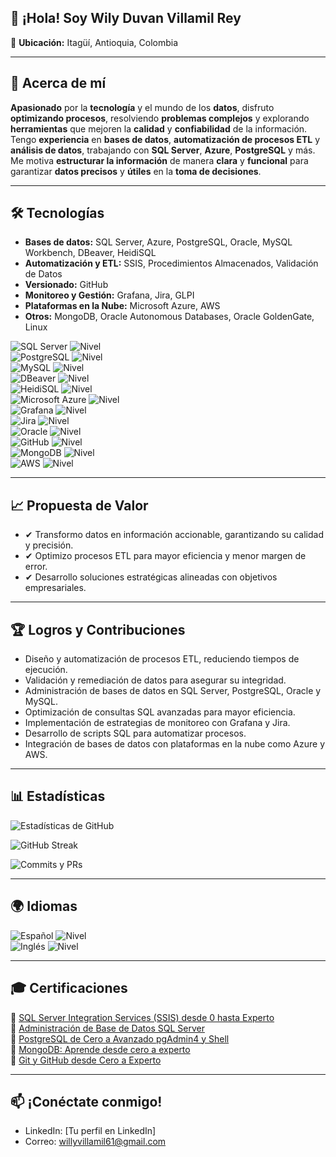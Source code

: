 
## 👋 ¡Hola! Soy Wily Duvan Villamil Rey  

📍 **Ubicación:** Itagüí, Antioquia, Colombia 

--- 
## 👤 Acerca de mí
**Apasionado** por la **tecnología** y el mundo de los **datos**, disfruto **optimizando procesos**, resolviendo **problemas complejos** y explorando **herramientas** que mejoren la **calidad** y **confiabilidad** de la información. Tengo **experiencia** 
en **bases de datos**, **automatización de procesos ETL** y **análisis de datos**, trabajando con **SQL Server**, **Azure**, **PostgreSQL** y más. Me motiva **estructurar la información** de manera **clara** y **funcional** para garantizar **datos precisos** 
y **útiles** en la **toma de decisiones**.

--- 
## 🛠️  Tecnologías
- **Bases de datos:** SQL Server, Azure, PostgreSQL, Oracle, MySQL Workbench, DBeaver, HeidiSQL
- **Automatización y ETL:** SSIS, Procedimientos Almacenados, Validación de Datos
- **Versionado:** GitHub
- **Monitoreo y Gestión:** Grafana, Jira, GLPI
- **Plataformas en la Nube:** Microsoft Azure, AWS
- **Otros:** MongoDB, Oracle Autonomous Databases, Oracle GoldenGate, Linux

![SQL Server](https://img.shields.io/badge/SQL%20Server-CC2927?style=flat&logo=microsoftsqlserver&logoColor=white) ![Nivel](https://img.shields.io/badge/IntermedioAvanzado-2ecc71?style=flat&color=green)  
![PostgreSQL](https://img.shields.io/badge/PostgreSQL-316192?style=flat&logo=postgresql&logoColor=white) ![Nivel](https://img.shields.io/badge/IntermedioAvanzado-2ecc71?style=flat&color=green)  
![MySQL](https://img.shields.io/badge/MySQL-4479A1?style=flat&logo=mysql&logoColor=white) ![Nivel](https://img.shields.io/badge/IntermedioAvanzado-2ecc71?style=flat&color=green)  
![DBeaver](https://img.shields.io/badge/DBeaver-5E7BBE?style=flat&logoColor=white) ![Nivel](https://img.shields.io/badge/IntermedioAvanzado-2ecc71?style=flat&color=green)  
![HeidiSQL](https://img.shields.io/badge/HeidiSQL-336791?style=flat&logoColor=white) ![Nivel](https://img.shields.io/badge/IntermedioAvanzado-2ecc71?style=flat&color=green)  
![Microsoft Azure](https://img.shields.io/badge/Azure-0089D6?style=flat&logo=microsoftazure&logoColor=white) ![Nivel](https://img.shields.io/badge/IntermedioAvanzado-2ecc71?style=flat&color=green)  
![Grafana](https://img.shields.io/badge/Grafana-F46800?style=flat&logo=grafana&logoColor=white) ![Nivel](https://img.shields.io/badge/IntermedioAvanzado-2ecc71?style=flat&color=green)  
![Jira](https://img.shields.io/badge/Jira-0052CC?style=flat&logo=jira&logoColor=white) ![Nivel](https://img.shields.io/badge/IntermedioAvanzado-2ecc71?style=flat&color=green)  
![Oracle](https://img.shields.io/badge/Oracle-F80000?style=flat&logo=oracle&logoColor=white) ![Nivel](https://img.shields.io/badge/Intermedio-1f72be?style=flat&color=blue)  
![GitHub](https://img.shields.io/badge/GitHub-181717?style=flat&logo=github&logoColor=white) ![Nivel](https://img.shields.io/badge/BásicoIntermedio-7f8c8d?style=flat&color=gray)  
![MongoDB](https://img.shields.io/badge/MongoDB-47A248?style=flat&logo=mongodb&logoColor=white) ![Nivel](https://img.shields.io/badge/Básico-7f8c8d?style=flat&color=gray)  
![AWS](https://img.shields.io/badge/AWS-232F3E?style=flat&logo=amazonaws&logoColor=white) ![Nivel](https://img.shields.io/badge/Básico-7f8c8d?style=flat&color=gray)  

---
## 📈 Propuesta de Valor
- ✔ Transformo datos en información accionable, garantizando su calidad y precisión.
- ✔ Optimizo procesos ETL para mayor eficiencia y menor margen de error.
- ✔ Desarrollo soluciones estratégicas alineadas con objetivos empresariales.

---
## 🏆 Logros y Contribuciones
- Diseño y automatización de procesos ETL, reduciendo tiempos de ejecución.
- Validación y remediación de datos para asegurar su integridad.
- Administración de bases de datos en SQL Server, PostgreSQL, Oracle y MySQL.
- Optimización de consultas SQL avanzadas para mayor eficiencia.
- Implementación de estrategias de monitoreo con Grafana y Jira.
- Desarrollo de scripts SQL para automatizar procesos.
- Integración de bases de datos con plataformas en la nube como Azure y AWS.

---
## 📊 Estadísticas  

![Estadísticas de GitHub](https://github-readme-stats.vercel.app/api?username=Wily861&show_icons=true&theme=radical)  

![GitHub Streak](https://github-readme-streak-stats.herokuapp.com/?user=Wily861&theme=radical)  

![Commits y PRs](https://github-profile-summary-cards.vercel.app/api/cards/profile-details?username=Wily861&theme=radical)


--- 
## 🌍 Idiomas  

![Español](https://img.shields.io/badge/Español-ff5733?style=flat&logo=language&logoColor=white) ![Nivel](https://img.shields.io/badge/Nativo-7f8c8d?style=flat&color=gray)  
![Inglés](https://img.shields.io/badge/Inglés-3498db?style=flat&logo=language&logoColor=white) ![Nivel](https://img.shields.io/badge/Básico-7f8c8d?style=flat&color=gray)  

---

## 🎓 Certificaciones  

📜 [SQL Server Integration Services (SSIS) desde 0 hasta Experto](https://www.udemy.com/certificate/UC-4218c47c-5fd7-4291-a2e8-e7c92e410241/)  
📜 [Administración de Base de Datos SQL Server](https://www.udemy.com/certificate/UC-95f9445b-1b5e-4498-bd18-492e01500838/)  
📜 [PostgreSQL de Cero a Avanzado pgAdmin4 y Shell](https://www.udemy.com/certificate/UC-93728a00-7e17-4ff7-9e8a-5f3adb0366a9/)  
📜 [MongoDB: Aprende desde cero a experto](https://www.udemy.com/certificate/UC-67e9d234-4dc1-47fa-9115-867d97a3e920/)  
📜 [Git y GitHub desde Cero a Experto](https://www.udemy.com/certificate/UC-c541ad91-bd03-45c5-a391-10e1473a6541/)  



--- 
## 📫 ¡Conéctate conmigo!
- LinkedIn: [Tu perfil en LinkedIn]
- Correo: willyvillamil61@gmail.com



